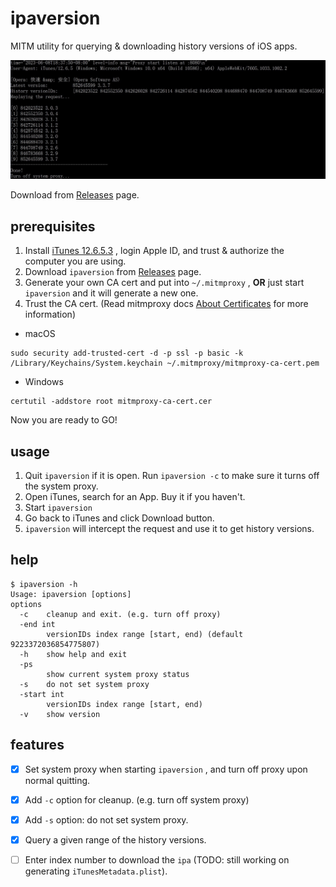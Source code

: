 # ipaversion

MITM utility for querying & downloading history versions of iOS apps.


![ipaversion_001](_image/ipaversion_01.jpg)

Download from [Releases](./releases) page.



## prerequisites

1. Install [iTunes 12.6.5.3](https://secure-appldnld.apple.com/itunes12/091-87819-20180912-69177170-B085-11E8-B6AB-C1D03409AD2A6/iTunes64Setup.exe) , login Apple ID, and trust & authorize the computer you are using.
2. Download `ipaversion` from [Releases](./releases) page.
3. Generate your own CA cert and put into `~/.mitmproxy` , **OR** just start `ipaversion` and it will generate a new one.
4. Trust the CA cert. (Read mitmproxy docs [About Certificates](https://docs.mitmproxy.org/stable/concepts-certificates/) for more information)

- macOS

```shell
sudo security add-trusted-cert -d -p ssl -p basic -k /Library/Keychains/System.keychain ~/.mitmproxy/mitmproxy-ca-cert.pem
```

- Windows

```shell
certutil -addstore root mitmproxy-ca-cert.cer
```

Now you are ready to GO!



## usage

1. Quit `ipaversion` if it is open. Run `ipaversion -c` to make sure it turns off the system proxy.
2. Open iTunes, search for an App. Buy it if you haven't.
3. Start `ipaversion` 
4. Go back to iTunes and click Download button.
5. `ipaversion` will intercept the request and use it to get history versions.



## help

```shell
$ ipaversion -h
Usage: ipaversion [options]
options
  -c    cleanup and exit. (e.g. turn off proxy)
  -end int
        versionIDs index range [start, end) (default 9223372036854775807)
  -h    show help and exit
  -ps
        show current system proxy status
  -s    do not set system proxy
  -start int
        versionIDs index range [start, end)
  -v    show version
```



## features

- [x] Set system proxy when starting `ipaversion` , and turn off proxy upon normal quitting.
- [x] Add `-c` option for cleanup. (e.g. turn off system proxy)
- [x] Add `-s` option: do not set system proxy.
- [x] Query a given range of the history versions.
- [ ] Enter index number to download the `ipa` (TODO: still working on generating `iTunesMetadata.plist`).

